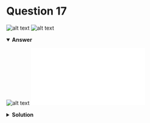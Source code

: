 # Question 17
![alt text](../ques-ref-16-20.png)
![alt text](q17.png)

<details open>
<summary><b>Answer</b></summary>

![alt text](a17.svg)
![alt text](a17.py)
</details>

<details>
<summary><b>Solution</b></summary>

![alt text](s17.png)
</details>
